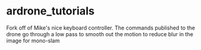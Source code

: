 # ardrone_tutorials
Fork off of Mike's nice keyboard controller. The commands published to the drone go through a low pass to smooth out the motion to reduce blur in the image for mono-slam
